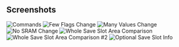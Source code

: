 ## Screenshots

<img src=https://raw.githubusercontent.com/CleanCodeX/SramComparer.SoE/master/Images/Cmd.png title=Commands>

<img src=https://raw.githubusercontent.com/CleanCodeX/SramComparer.SoE/master/Images/FewFlagsChange.png title="Few Flags Change">

<img src=https://raw.githubusercontent.com/CleanCodeX/SramComparer.SoE/master/Images/ManyValuesChange.png title="Many Values Change">

<img src=https://raw.githubusercontent.com/CleanCodeX/SramComparer.SoE/master/Images/NoChange.png title="No SRAM Change">

<img src=https://raw.githubusercontent.com/CleanCodeX/SramComparer.SoE/master/Images/WholeSaveSlotAreaComparison.png title="Whole Save Slot Area Comparison">

<img src=https://raw.githubusercontent.com/CleanCodeX/SramComparer.SoE/master/Images/WholeSaveSlotAreaComparison2.png title="Whole Save Slot Area Comparison #2">

<img src=https://raw.githubusercontent.com/CleanCodeX/SramComparer.SoE/master/Images/OptionalSaveSlotInfo.png title="Optional Save Slot Info">
